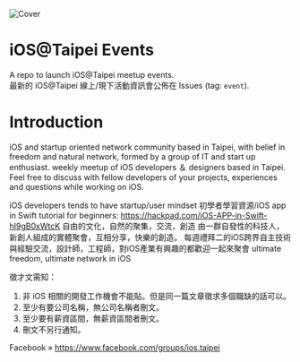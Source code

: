 
![Cover](https://scontent.ftpe7-4.fna.fbcdn.net/v/t1.0-9/19702260_1727699040576869_7512761189842517498_n.jpg?_nc_cat=105&ccb=2&_nc_sid=825194&_nc_ohc=7yswwE5EPjkAX9_ogZV&_nc_ht=scontent.ftpe7-4.fna&oh=48dde38407eeae1a1a50d1c96a43374a&oe=602B49B8)

# iOS@Taipei Events
A repo to launch iOS@Taipei meetup events. <br/>
最新的 iOS@Taipei 線上/現下活動資訊會公佈在 Issues (tag: `event`).

# Introduction
iOS and startup oriented network community based in Taipei, with belief in freedom and natural network, formed by a group of IT and start up enthusiast.
weekly meetup of iOS developers ＆ designers based in Taipei. Feel free to discuss with fellow developers of your projects, experiences and questions while working on iOS.

iOS developers tends to have startup/user mindset
初學者學習資源/iOS app in Swift tutorial for beginners:
https://hackpad.com/iOS-APP-in-Swift-hI9gB0xWtcK
自由的文化，自然的聚集，交流，創造
由一群自發性的科技人，新創人組成的實體聚會，互相分享，快樂的創造。
每週禮拜二的iOS跨界自主技術與經驗交流，設計師，工程師，對iOS產業有興趣的都歡迎一起來聚會
ultimate freedom, ultimate network in iOS

徵才文需知：
1. 非 iOS 相關的開發工作機會不能貼。但是同一篇文章徵求多個職缺的話可以。
2. 至少有要公司名稱，無公司名稱者刪文。
3. 至少要有薪資區間，無薪資區間者刪文。
3. 刪文不另行通知。

Facebook »
https://www.facebook.com/groups/ios.taipei
